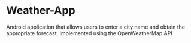 # Weather-App

Android application that allows users to enter a city name and obtain the appropriate forecast. Implemented using the OpenWeatherMap API 